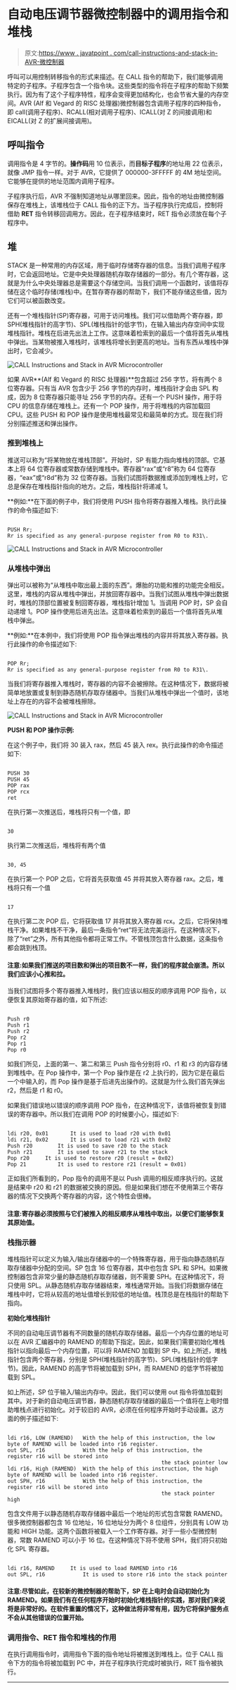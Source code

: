 # 自动电压调节器微控制器中的调用指令和堆栈

> 原文:[https://www . javatpoint . com/call-instructions-and-stack-in-AVR-微控制器](https://www.javatpoint.com/call-instructions-and-stack-in-avr-microcontroller)

呼叫可以用控制转移指令的形式来描述。在 CALL 指令的帮助下，我们能够调用特定的子程序。子程序包含一个指令块。这些类型的指令将在子程序的帮助下频繁执行。因为有了这个子程序特性，程序会变得更加结构化，也会节省大量的内存空间。AVR (Alf 和 Vegard 的 RISC 处理器)微控制器包含调用子程序的四种指令，即 call(调用子程序)、RCALL(相对调用子程序)、ICALL(对 Z 的间接调用)和 EICALL(对 Z 的扩展间接调用)。

## 呼叫指令

调用指令是 4 字节的。**操作码**用 10 位表示，而**目标子程序**的地址用 22 位表示，就像 JMP 指令一样。对于 AVR，它提供了 000000-3FFFFF 的 4M 地址空间。它能够在提供的地址范围内调用子程序。

子程序执行后，AVR 不强制知道地址从哪里回来。因此，指令的地址由微控制器保存在堆栈上，该堆栈位于 CALL 指令的正下方。当子程序执行完成后，控制将借助 **RET** 指令转移回调用方。因此，在子程序结束时，RET 指令必须放在每个子程序中。

## 堆

STACK 是一种常用的内存区域，用于临时存储寄存器的信息。当我们调用子程序时，它会返回地址。它是中央处理器随机存取存储器的一部分。有几个寄存器，这就是为什么中央处理器总是需要这个存储空间。当我们调用一个函数时，该值将存储在这个临时存储(堆栈)中。在暂存寄存器的帮助下，我们不能存储这些值，因为它们可以被函数改变。

还有一个堆栈指针(SP)寄存器，可用于访问堆栈。我们可以借助两个寄存器，即 SPH(堆栈指针的高字节)、SPL(堆栈指针的低字节)，在输入输出内存空间中实现堆栈指针。堆栈在后进先出法上工作。这意味着检索到的最后一个值将首先从堆栈中弹出。当某物被推入堆栈时，该堆栈将增长到更高的地址。当有东西从堆栈中弹出时，它会减少。

![CALL Instructions and Stack in AVR Microcontroller](../Images/6a86942f9881cd616b308e4a16bccef9.png)

如果 AVR**(Alf 和 Vegard 的 RISC 处理器)**包含超过 256 字节，将有两个 8 位寄存器。只有当 AVR 包含少于 256 字节的内存时，堆栈指针才会由 SPL 构成，因为 8 位寄存器只能寻址 256 字节的内存。还有一个 PUSH 操作，用于将 CPU 的信息存储在堆栈上。还有一个 POP 操作，用于将堆栈的内容加载回 CPU。这些 PUSH 和 POP 操作是使用堆栈最常见和最简单的方式。现在我们将分别描述推送和弹出操作。

### 推到堆栈上

推送可以称为“将某物放在堆栈顶部”。开始时，SP 有能力指向堆栈的顶部。它基本上将 64 位寄存器或常数存储到堆栈中。寄存器“rax”或“r8”称为 64 位寄存器，“eax”或“r8d”称为 32 位寄存器。当我们试图将数据推或添加到堆栈上时，它总是保存在堆栈指针指向的地方。之后，堆栈指针将递减 1。

**例如:**在下面的例子中，我们将使用 PUSH 指令将寄存器推入堆栈。执行此操作的命令描述如下:

```

PUSH Rr;
Rr is specified as any general-purpose register from R0 to R31\.     

```

![CALL Instructions and Stack in AVR Microcontroller](../Images/983b14f6d9998ed25205cf06958aaf2a.png)

### 从堆栈中弹出

弹出可以被称为“从堆栈中取出最上面的东西”。爆胎的功能和推的功能完全相反。这里，堆栈的内容从堆栈中弹出，并放回寄存器中。当我们试图从堆栈中弹出数据时，堆栈的顶部位置被复制回寄存器，堆栈指针增加 1。当调用 POP 时，SP 会自动递增 1。POP 操作使用后进先出法。这意味着检索到的最后一个值将首先从堆栈中弹出。

**例如:**在本例中，我们将使用 POP 指令弹出堆栈的内容并将其放入寄存器。执行此操作的命令描述如下:

```

POP Rr;
Rr is specified as any general-purpose register from R0 to R31\.          

```

当我们将寄存器推入堆栈时，寄存器的内容不会被擦除。在这种情况下，数据将被简单地放置或复制到静态随机存取存储器中。当我们从堆栈中弹出一个值时，该地址上存在的内容不会被堆栈擦除。

![CALL Instructions and Stack in AVR Microcontroller](../Images/4ea56462fe36dae78e68f1a7cdc8d03b.png)

**PUSH 和 POP 操作示例:**

在这个例子中，我们将 30 装入 rax，然后 45 装入 rex。执行此操作的命令描述如下:

```

PUSH 30
PUSH 45
POP rax
POP rcx
ret 

```

在执行第一次推送后，堆栈将只有一个值，即

```

30

```

执行第二次推送后，堆栈将有两个值

```

30, 45

```

在执行第一个 POP 之后，它将首先获取值 45 并将其放入寄存器 rax。之后，堆栈将只有一个值

```

17 

```

在执行第二次 POP 后，它将获取值 17 并将其放入寄存器 rcx。之后，它将保持堆栈干净。如果堆栈不干净，最后一条指令“ret”将无法完美运行。在这种情况下，除了“ret”之外，所有其他指令都将正常工作。不管栈顶包含什么数据，这条指令都会跳到栈顶。

#### 注意:如果我们推送的项目数和弹出的项目数不一样，我们的程序就会崩溃。所以我们应该小心推和拉。

当我们试图将多个寄存器推入堆栈时，我们应该以相反的顺序调用 POP 指令，以便恢复其原始寄存器的值，如下所述:

```

Push r0
Push r1
Push r2
Pop r2
Pop r1
Pop r0

```

如我们所见，上面的第一、第二和第三 Push 指令分别将 r0、r1 和 r3 的内容存储到堆栈中。在 Pop 操作中，第一个 Pop 操作是在 r2 上执行的，因为它是在最后一个中输入的，而 Pop 操作是基于后进先出操作的。这就是为什么我们首先弹出 r2，然后是 r1 和 r0。

如果我们错误地以错误的顺序调用 POP 指令，在这种情况下，该值将被恢复到错误的寄存器中。所以我们在调用 POP 的时候要小心，描述如下:

```

ldi r20, 0x01		It is used to load r20 with 0x01
ldi r21, 0x02		It is used to load r21 with 0x02
Push r20		It is used to save r20 to the stack
Push r21		It is used to save r21 to the stack 
Pop r20		It is used to restore r20 (result = 0x02)
Pop 21			It is used to restore r21 (result = 0x01)

```

正如我们所看到的，Pop 指令的调用不是以 Push 调用的相反顺序执行的。这就是结果中 r20 和 r21 的数据被交换的原因。但是如果我们想在不使用第三个寄存器的情况下交换两个寄存器的内容，这个特性会很棒。

#### 注意:寄存器必须按照与它们被推入的相反顺序从堆栈中取出，以便它们能够恢复其原始值。

### 栈指示器

堆栈指针可以定义为输入/输出存储器中的一个特殊寄存器，用于指向静态随机存取存储器中分配的空间。SP 包含 16 位寄存器，其中也包含 SPL 和 SPH。如果微控制器包含非常少量的静态随机存取存储器，则不需要 SPH。在这种情况下，将只使用 SPL。从静态随机存取存储器结束，堆栈通常开始。当我们将数据存储在堆栈中时，它将从较高的地址值增长到较低的地址值。栈顶总是在栈指针的帮助下指向。

**初始化堆栈指针**

不同的自动电压调节器有不同数量的随机存取存储器。最后一个内存位置的地址可以在 AVR 汇编器中的 RAMEND 的帮助下指定。因此，如果我们需要初始化堆栈指针以指向最后一个内存位置，可以将 RAMEND 加载到 SP 中。如上所述，堆栈指针包含两个寄存器，分别是 SPH(堆栈指针的高字节)、SPL(堆栈指针的低字节)。因此，RAMEND 的高字节将被加载到 SPH，而 RAMEND 的低字节将被加载到 SPL。

如上所述，SP 位于输入/输出内存中。因此，我们可以使用 out 指令将值加载到其中。对于新的自动电压调节器，静态随机存取存储器的最后一个值将在上电时借助堆栈点进行初始化。对于较旧的 AVR，必须在任何程序开始时手动设置。这方面的例子描述如下:

```

ldi r16, LOW (RAMEND)	With the help of this instruction, the low byte of RAMEND will be loaded into r16 register. 
out SPL, r16			With the help of this instruction, the register r16 will be stored into 
                                                 the stack pointer low
ldi r16, High (RAMEND)	With the help of this instruction, the high byte of RAMEND will be loaded into r16 register.
out SPH, r16			With the help of this instruction, the register r16 will be stored into 
                                                 the stack pointer high

```

包含文件用于以静态随机存取存储器中最后一个地址的形式包含常数 RAMEND。很多微控制器都包含 16 位地址，16 位地址分为两个 8 位组件，分别具有 LOW 功能和 HIGH 功能。这两个函数将被载入一个工作寄存器。对于一些小型微控制器，常数 RAMEND 可以小于 16 位。在这种情况下将不使用 SPH，我们将只初始化 SPL 寄存器。

```

ldi r16, RAMEND		It is used to load RAMEND into r16
out SPL, r16 			It is used to store r16 into the stack pointer

```

#### 注意:尽管如此，在较新的微控制器的帮助下，SP 在上电时会自动初始化为 RAMEND。如果我们有在任何程序开始时初始化堆栈指针的实践，那对我们来说将是非常好的。在软件重置的情况下，这种做法将非常有用，因为它将保护服务点不会从其他错误的位置开始。

### 调用指令、RET 指令和堆栈的作用

在执行调用指令时，调用指令下面的指令地址将被推送到堆栈上。位于 CALL 指令下方的指令将被加载到 PC 中，并在子程序执行完成时被执行，RET 指令被执行。

* * *